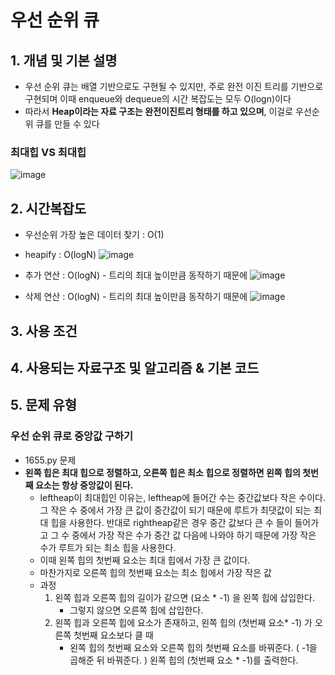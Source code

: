 # 우선 순위 큐 

## 1. 개념 및 기본 설명 

- 우선 순위 큐는 배열 기반으로도 구현될 수 있지만, 주로 완전 이진 트리를 기반으로 구현되며 이때 enqueue와 dequeue의 시간 복잡도는 모두 O(logn)이다
- 따라서 **Heap이라는 자료 구조는 완전이진트리 형태를 하고 있으며**, 이걸로 우선순위 큐를 만들 수 있다

### 최대힙 VS 최대힙 
![image](https://github.com/AAISSJ/AlgorithmStudy/assets/76966915/7c7743e4-91b9-4d60-a2d9-b75fd2053ed0)



## 2. 시간복잡도 
- 우선순위 가장 높은 데이터 찾기 : O(1)
- heapify : O(logN)
    ![image](https://github.com/AAISSJ/AlgorithmStudy/assets/76966915/ae761461-208d-4146-a9ec-824be76f2b49)

- 추가 연산 : O(logN) - 트리의 최대 높이만큼 동작하기 때문에 
  ![image](https://github.com/AAISSJ/AlgorithmStudy/assets/76966915/ebc0fa5c-7903-40d9-855a-5ff615823a96)
- 삭제 연산 : O(logN) - 트리의 최대 높이만큼 동작하기 때문에 
  ![image](https://github.com/AAISSJ/AlgorithmStudy/assets/76966915/3ebe40eb-cfb7-4f4e-ad78-fcce3396454c)




## 3. 사용 조건 



## 4. 사용되는 자료구조 및 알고리즘 & 기본 코드



## 5. 문제 유형 
### 우선 순위 큐로 중앙값 구하기 
- 1655.py 문제
- **왼쪽 힙은 최대 힙으로 정렬하고, 오른쪽 힙은 최소 힙으로 정렬하면 왼쪽 힙의 첫번째 요소는 항상 중앙값이 된다.**
  -  leftheap이 최대힙인 이유는, leftheap에 들어간 수는 중간값보다 작은 수이다. 그 작은 수 중에서 가장 큰 값이 중간값이 되기 때문에 루트가 최댓값이 되는 최대 힙을 사용한다.
반대로 rightheap같은 경우 중간 값보다 큰 수 들이 들어가고 그 수 중에서 가장 작은 수가 중간 값 다음에 나와야 하기 때문에 가장 작은 수가 루트가 되는 최소 힙을 사용한다.
    - 이때 왼쪽 힙의 첫번째 요소는 최대 힙에서 가장 큰 값이다.
    - 마찬가지로 오른쪽 힙의 첫번째 요소는 최소 힙에서 가장 작은 값
  - 과정
    1. 왼쪽 힙과 오른쪽 힙의 길이가 같으면 (요소 * -1) 을 왼쪽 힙에 삽입한다.
       - 그렇지 않으면 오른쪽 힙에 삽입한다.
    2. 왼쪽 힙과 오른쪽 힙에 요소가 존재하고, 왼쪽 힙의 (첫번째 요소* -1) 가 오른쪽 첫번째 요소보다 클 때
       - 왼쪽 힙의 첫번째 요소와 오른쪽 힙의 첫번째 요소를 바꿔준다. ( -1을 곱해준 뒤 바꿔준다. )
    왼쪽 힙의 (첫번째 요소 * -1)를 출력한다.

